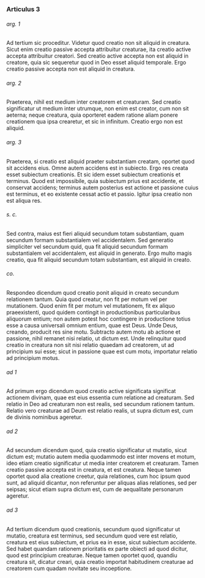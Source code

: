 ### Articulus 3

###### arg. 1
Ad tertium sic proceditur. Videtur quod creatio non sit aliquid in creatura. Sicut enim creatio passive accepta attribuitur creaturae, ita creatio active accepta attribuitur creatori. Sed creatio active accepta non est aliquid in creatore, quia sic sequeretur quod in Deo esset aliquid temporale. Ergo creatio passive accepta non est aliquid in creatura.

###### arg. 2
Praeterea, nihil est medium inter creatorem et creaturam. Sed creatio significatur ut medium inter utrumque, non enim est creator, cum non sit aeterna; neque creatura, quia oporteret eadem ratione aliam ponere creationem qua ipsa crearetur, et sic in infinitum. Creatio ergo non est aliquid.

###### arg. 3
Praeterea, si creatio est aliquid praeter substantiam creatam, oportet quod sit accidens eius. Omne autem accidens est in subiecto. Ergo res creata esset subiectum creationis. Et sic idem esset subiectum creationis et terminus. Quod est impossibile, quia subiectum prius est accidente, et conservat accidens; terminus autem posterius est actione et passione cuius est terminus, et eo existente cessat actio et passio. Igitur ipsa creatio non est aliqua res.

###### s. c.
Sed contra, maius est fieri aliquid secundum totam substantiam, quam secundum formam substantialem vel accidentalem. Sed generatio simpliciter vel secundum quid, qua fit aliquid secundum formam substantialem vel accidentalem, est aliquid in generato. Ergo multo magis creatio, qua fit aliquid secundum totam substantiam, est aliquid in creato.

###### co.
Respondeo dicendum quod creatio ponit aliquid in creato secundum relationem tantum. Quia quod creatur, non fit per motum vel per mutationem. Quod enim fit per motum vel mutationem, fit ex aliquo praeexistenti, quod quidem contingit in productionibus particularibus aliquorum entium; non autem potest hoc contingere in productione totius esse a causa universali omnium entium, quae est Deus. Unde Deus, creando, producit res sine motu. Subtracto autem motu ab actione et passione, nihil remanet nisi relatio, ut dictum est. Unde relinquitur quod creatio in creatura non sit nisi relatio quaedam ad creatorem, ut ad principium sui esse; sicut in passione quae est cum motu, importatur relatio ad principium motus.

###### ad 1
Ad primum ergo dicendum quod creatio active significata significat actionem divinam, quae est eius essentia cum relatione ad creaturam. Sed relatio in Deo ad creaturam non est realis, sed secundum rationem tantum. Relatio vero creaturae ad Deum est relatio realis, ut supra dictum est, cum de divinis nominibus ageretur.

###### ad 2
Ad secundum dicendum quod, quia creatio significatur ut mutatio, sicut dictum est; mutatio autem media quodammodo est inter movens et motum, ideo etiam creatio significatur ut media inter creatorem et creaturam. Tamen creatio passive accepta est in creatura, et est creatura. Neque tamen oportet quod alia creatione creetur, quia relationes, cum hoc ipsum quod sunt, ad aliquid dicantur, non referuntur per aliquas alias relationes, sed per seipsas; sicut etiam supra dictum est, cum de aequalitate personarum ageretur.

###### ad 3
Ad tertium dicendum quod creationis, secundum quod significatur ut mutatio, creatura est terminus, sed secundum quod vere est relatio, creatura est eius subiectum, et prius ea in esse, sicut subiectum accidente. Sed habet quandam rationem prioritatis ex parte obiecti ad quod dicitur, quod est principium creaturae. Neque tamen oportet quod, quandiu creatura sit, dicatur creari, quia creatio importat habitudinem creaturae ad creatorem cum quadam novitate seu incoeptione.

